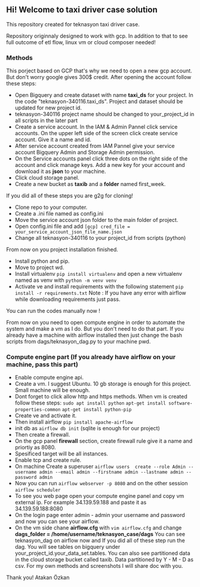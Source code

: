 ## Hi! Welcome to taxi driver case solution
This repository created for teknasyon taxi driver case.

Repository originnaly designed to work with gcp. In addition to that to see full outcome of etl flow, linux vm or cloud composer needed!

### **Methods**
This porject based on GCP that's why we need to open a new gcp account. But don't worry google gives 300$ credit. 
After opening the account follow these steps:

* Open Bigquery and create dataset with name **taxi_ds** for your project. In the code "teknasyon-340116.taxi_ds". Project and dataset should be updated for new project id.
* teknasyon-340116 project name should be changed to your_project_id in all scripts in the later part
* Create a service account. In the IAM & Admin Pannel click service accounts. On the upper left side of the screen click create service account. Give it a name and id. 
* After service account created from IAM Pannel give your service account Bigquery Admin and Storage Admin permission.
* On the Service accounts panel click three dots on the right side of the account and click manage keys. Add a new key for your account and download it as **json** to your machine.
* Click cloud storage panel.
* Create a new bucket as **taxib** and a **folder** named first_week.

 If you did all of these steps you are g2g for cloning!
 
* Clone repo to your computer. 
* Create a .ini file named as config.ini
* Move the service account json folder to the main folder of project.
* Open config.ini file and add ``` [gcp]
                                    cred_file = your_service_account_json_file_name.json  ```
* Change all teknasyon-340116 to your project_id from scripts (python)

From now on you project installation finished.

* Install python and pip. 
* Move to project wd.
* Install virtualenv ``` pip install virtualenv ``` and open a new virtualenv named as venv with ```python -m venv venv ```
* Activate ve and install requirements with the following statement ``` pip install -r requirements.txt ``` Note : If you have any error with airflow while downloading requirements just pass.

You can run the codes manually now !

From now on you need to open compute engine in order to automate the system and make a vm as I do. But you don't need to do that part. If you already have a machine with airflow installed then just change the bash scripts from dags/teknasyon_dag.py to your machine pwd. 

### Compute engine part (If you already have airflow on your machine, pass this part)
* Enable compute engine api.
* Create a vm. I suggest Ubuntu. 10 gb storage is enough for this project. Small machine will be enough. 
* Dont forget to click allow http and https methods.
When vm is created follow these steps:
``` sudo apt install python ```
``` apt-get install software-properties-common ```
``` apt-get install python-pip ```
* Create ve and activate it. 
* Then install airflow ``` pip install apache-airflow ```
* init db as ``` airflow db init ``` (sqlite is enough for our project)
* Then create a firewall.
* On the gcp panel **firewall** section, create firewall rule give it a name and priortiy as 8080.
* Spesificed target will be all instances. 
* Enable tcp and create rule.
* On machine Create a superuser ```airflow users  create --role Admin --username admin --email admin --firstname admin --lastname admin --password admin```
* Now you can run ``` airflow webserver -p 8080 ``` and on the other session ``` airflow scheduler ``` 
* To see you web page open your compute engine panel and copy vm external ip. For example 34.139.59.188 and paste it as 34.139.59.188:8080 
* On the login page enter admin - admin your username and password and now you can see your airflow.
* On the vm side chane **airflow.cfg** with ```vim airflow.cfg``` and change **dags_folder = /home/username/teknasyon_case/dags**
You can see teknasyon_dag on airflow now and If you did all of these step run the dag.
You will see tables on bigquery under your_project_id.your_data_set.tables.
You can also see partitioned data in the cloud storage bucket called taxib. Data partitioned by Y - M - D as csv.
For my own methods and screenshots I will share doc with you.

Thank you!
Atakan Özkan


